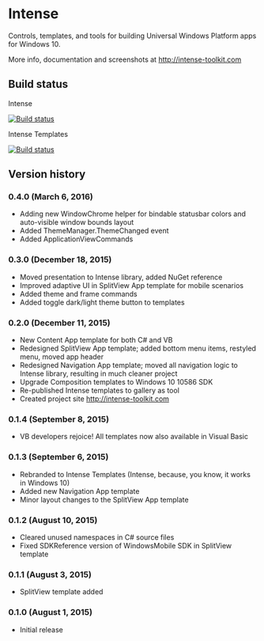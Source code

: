 # Intense
Controls, templates, and tools for building Universal Windows Platform apps for Windows 10.

More info, documentation and screenshots at http://intense-toolkit.com

## Build status
Intense

[![Build status](https://ci.appveyor.com/api/projects/status/ayu8ka9jhggfr9s1?svg=true)](https://ci.appveyor.com/project/kozw/intense)

Intense Templates

[![Build status](https://ci.appveyor.com/api/projects/status/raovfoxpha0bvv02?svg=true)](https://ci.appveyor.com/project/kozw/intense-2lj74)

## Version history
### 0.4.0 (March 6, 2016)
* Adding new WindowChrome helper for bindable statusbar colors and auto-visible window bounds layout
* Added ThemeManager.ThemeChanged event
* Added ApplicationViewCommands

### 0.3.0 (December 18, 2015)
* Moved presentation to Intense library, added NuGet reference
* Improved adaptive UI in SplitView App template for mobile scenarios
* Added theme and frame commands
* Added toggle dark/light theme button to templates

### 0.2.0 (December 11, 2015)
* New Content App template for both C# and VB 
* Redesigned SplitView App template; added bottom menu items, restyled menu, moved app header 
* Redesigned Navigation App template; moved all navigation logic to Intense library, resulting in much cleaner project 
* Upgrade Composition templates to Windows 10 10586 SDK 
* Re-published Intense templates to gallery as tool 
* Created project site http://intense-toolkit.com

### 0.1.4 (September 8, 2015)
* VB developers rejoice! All templates now also available in Visual Basic 

### 0.1.3 (September 6, 2015)
* Rebranded to Intense Templates (Intense, because, you know, it works in Windows 10) 
* Added new Navigation App template 
* Minor layout changes to the SplitView App template 

### 0.1.2 (August 10, 2015)
* Cleared unused namespaces in C# source files 
* Fixed SDKReference version of WindowsMobile SDK in SplitView template 

### 0.1.1 (August 3, 2015)
* SplitView template added 

### 0.1.0 (August 1, 2015)
* Initial release 


